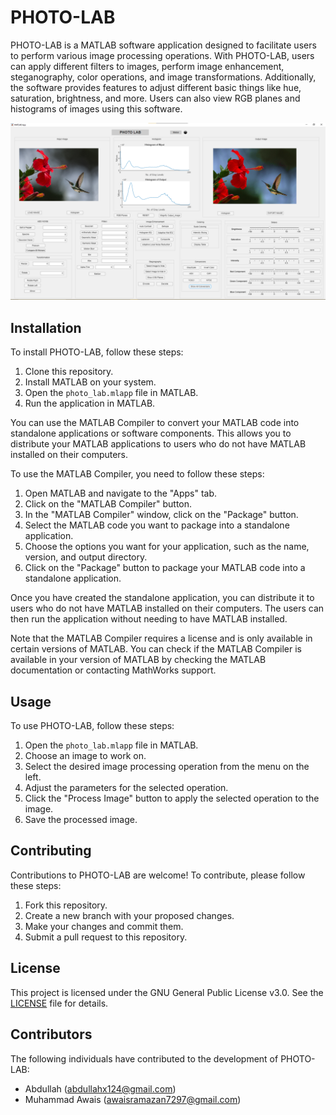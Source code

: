 # PHOTO-LAB

PHOTO-LAB is a MATLAB software application designed to facilitate users to perform various image processing operations. With PHOTO-LAB, users can apply different filters to images, perform image enhancement, steganography, color operations, and image transformations. Additionally, the software provides features to adjust different basic things like hue, saturation, brightness, and more. Users can also view RGB planes and histograms of images using this software.

![PHOTO-LAB Interface](Interface.png)

## Installation

To install PHOTO-LAB, follow these steps:
1. Clone this repository.
2. Install MATLAB on your system.
3. Open the `photo_lab.mlapp` file in MATLAB.
4. Run the application in MATLAB.

You can use the MATLAB Compiler to convert your MATLAB code into standalone applications or software components. This allows you to distribute your MATLAB applications to users who do not have MATLAB installed on their computers.

To use the MATLAB Compiler, you need to follow these steps:

1. Open MATLAB and navigate to the "Apps" tab.
2. Click on the "MATLAB Compiler" button.
3. In the "MATLAB Compiler" window, click on the "Package" button.
4. Select the MATLAB code you want to package into a standalone application.
5. Choose the options you want for your application, such as the name, version, and output directory.
6. Click on the "Package" button to package your MATLAB code into a standalone application.

Once you have created the standalone application, you can distribute it to users who do not have MATLAB installed on their computers. The users can then run the application without needing to have MATLAB installed.

Note that the MATLAB Compiler requires a license and is only available in certain versions of MATLAB. You can check if the MATLAB Compiler is available in your version of MATLAB by checking the MATLAB documentation or contacting MathWorks support.

## Usage

To use PHOTO-LAB, follow these steps:
1. Open the `photo_lab.mlapp` file in MATLAB.
2. Choose an image to work on.
3. Select the desired image processing operation from the menu on the left.
4. Adjust the parameters for the selected operation.
5. Click the "Process Image" button to apply the selected operation to the image.
6. Save the processed image.

## Contributing

Contributions to PHOTO-LAB are welcome! To contribute, please follow these steps:
1. Fork this repository.
2. Create a new branch with your proposed changes.
3. Make your changes and commit them.
4. Submit a pull request to this repository.

## License

This project is licensed under the GNU General Public License v3.0. See the [LICENSE](LICENSE) file for details.

## Contributors

The following individuals have contributed to the development of PHOTO-LAB:
- Abdullah (abdullahx124@gmail.com)
- Muhammad Awais (awaisramazan7297@gmail.com)
